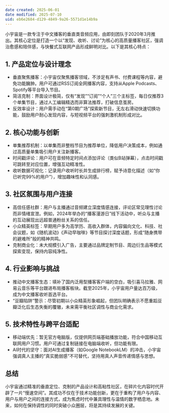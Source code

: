 ```yaml
---
date created: 2025-06-01
date modified: 2025-07-10
uid: eb6e2684-d129-4849-9a26-5571d1e14b9a
---
```


小宇宙是一款专注于中文播客的垂直类音频应用，由即刻团队于2020年3月推出。其核心定位是打造一个以“发现、收听、讨论”为核心的高质量播客社区，强调治愈感和陪伴感，与快餐式互联网产品形成鲜明对比。以下是其核心特点：

## 1. 产品定位与设计理念
- 垂直聚焦播客：小宇宙仅聚焦播客领域，不涉足有声书、付费课程等内容，避免功能臃肿。用户可通过RSS订阅全网播客内容，支持从Apple Podcasts、Spotify等平台导入节目。
- 简洁克制：界面设计极简，仅有“发现”“订阅”“个人”三个主标签，每日仅推荐3个单集节目，通过人工编辑精选而非算法推荐，打破信息茧房。
- 反效率设计：用户需手动在“第0期广场”探索新节目，无左右滑动快速切换功能，鼓励用户耐心发现内容，与短视频平台的强刺激机制形成对比。

## 2. 核心功能与创新
- 单集推荐机制：以单集而非整档节目为推荐单位，降低用户决策成本，例如通过高质量单集吸引用户关注新播客。
- 时间戳评论：用户可在音频特定时间点添加评论（类似B站弹幕），点击时间戳可跳转至对应位置，增强互动精准性。
- 收听数据可视化：记录用户收听时长并生成排行榜，赋予诗意化描述（如“你已听完99%的用户”），增加趣味性和认同感。

## 3. 社区氛围与用户连接
- 高信任感社群：用户与主播通过音频建立深度情感连接，评论区常见理性讨论而非情绪宣泄。例如，2024年举办的“播客漫游日”线下活动中，听众与主播的互动展现出远超普通粉丝关系的信任。
- 小众精英标签：早期用户多为高学历、高收入群体，内容偏向文化、科技、社会议题，如《随机波动》《声动早咖啡》等节目探讨深度话题，形成“随身携带的避难所”般的精神共鸣。
- 克制商业化：未大规模引入广告，主要通过品牌定制节目、周边衍生品等模式探索变现，保持内容纯净性。

## 4. 行业影响与挑战
- 推动中文播客生态：填补了国内泛用型播客客户端的空白，吸引喜马拉雅、网易云音乐等平台跟进布局播客板块。截至2025年，小宇宙用户量达百万级，成为中文播客收听首选平台。
- “豆瓣陷阱”警示：尽管初期以小众精英形象崛起，但团队明确表示不愿重蹈豆瓣泛化后生态失衡的覆辙，未来需平衡社区调性与商业化需求。

## 5. 技术特性与跨平台适配
- 移动端优先：暂无官方电脑版，仅提供网页端基础播放功能，符合中国移动互联网用户习惯。用户可通过复制链接在电脑端收听，但功能有限。
- AI时代的坚守：面对AI生成播客（如Google NotebookLM）的冲击，小宇宙强调真人主播的“真实脆弱感”不可替代，坚持用真人声音传递情感与思想。

## 总结

小宇宙通过精准的垂直定位、克制的产品设计和高粘性社区，在碎片化内容时代开辟了一片“慢速空间”。其成功不仅在于技术功能创新，更在于重构了用户与内容、用户与用户之间的连接方式，成为焦虑时代中兼具理性与温情的数字栖息地。未来，如何在保持调性的同时突破小众圈层，将是其持续发展的关键。
